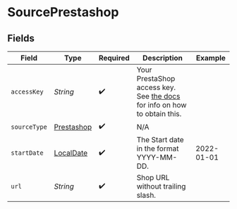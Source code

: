 # SourcePrestashop


## Fields

| Field                                                                                                                                                                                  | Type                                                                                                                                                                                   | Required                                                                                                                                                                               | Description                                                                                                                                                                            | Example                                                                                                                                                                                |
| -------------------------------------------------------------------------------------------------------------------------------------------------------------------------------------- | -------------------------------------------------------------------------------------------------------------------------------------------------------------------------------------- | -------------------------------------------------------------------------------------------------------------------------------------------------------------------------------------- | -------------------------------------------------------------------------------------------------------------------------------------------------------------------------------------- | -------------------------------------------------------------------------------------------------------------------------------------------------------------------------------------- |
| `accessKey`                                                                                                                                                                            | *String*                                                                                                                                                                               | :heavy_check_mark:                                                                                                                                                                     | Your PrestaShop access key. See <a href="https://devdocs.prestashop.com/1.7/webservice/tutorials/creating-access/#create-an-access-key"> the docs </a> for info on how to obtain this. |                                                                                                                                                                                        |
| `sourceType`                                                                                                                                                                           | [Prestashop](../../models/shared/Prestashop.md)                                                                                                                                        | :heavy_check_mark:                                                                                                                                                                     | N/A                                                                                                                                                                                    |                                                                                                                                                                                        |
| `startDate`                                                                                                                                                                            | [LocalDate](https://docs.oracle.com/javase/8/docs/api/java/time/LocalDate.html)                                                                                                        | :heavy_check_mark:                                                                                                                                                                     | The Start date in the format YYYY-MM-DD.                                                                                                                                               | 2022-01-01                                                                                                                                                                             |
| `url`                                                                                                                                                                                  | *String*                                                                                                                                                                               | :heavy_check_mark:                                                                                                                                                                     | Shop URL without trailing slash.                                                                                                                                                       |                                                                                                                                                                                        |